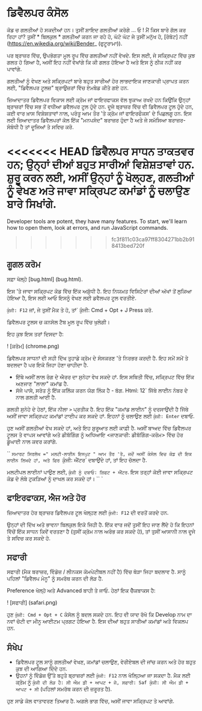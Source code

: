 # ਡਿਵੈਲਪਰ ਕੰਸੋਲ

ਕੋਡ ਚ ਗਲਤੀਆਂ ਹੋ ਸਕਦੀਆਂ ਹਨ। ਤੁਸੀਂ ਸ਼ਾਇਦ ਗਲਤੀਆਂ ਕਰੋਗੇ ... ਓ ! ਮੈਂ ਕਿਸ ਬਾਰੇ ਗੱਲ ਕਰ ਰਿਹਾ ਹਾਂ? ਤੁਸੀਂ * ਬਿਲਕੁਲ * ਗਲਤੀਆਂ ਕਰਨ ਜਾ ਰਹੇ ਹੋ, ਘੱਟੋ ਘੱਟ ਜੇ ਤੁਸੀਂ ਮਨੁੱਖ ਹੋ, [ਰੋਬੋਟ] ਨਹੀਂ (https://en.wikedia.org/wiki/Bender_ (ਫੁਟੂਰਾਮਾ)).

ਪਰ ਬ੍ਰਾਜ਼ਰ ਵਿੱਚ, ਉਪਭੋਗਤਾ ਮੂਲ ਰੂਪ ਵਿੱਚ ਗਲਤੀਆਂ ਨਹੀਂ ਵੇਖਦੇ. ਇਸ ਲਈ, ਜੇ ਸਕ੍ਰਿਪਟ ਵਿੱਚ ਕੁਝ ਗਲਤ ਹੋ ਗਿਆ ਹੈ, ਅਸੀਂ ਇਹ ਨਹੀਂ ਵੇਖਾਂਗੇ ਕਿ ਕੀ ਗਲਤ ਹੋਇਆ ਹੈ ਅਤੇ ਇਸ ਨੂੰ ਠੀਕ ਨਹੀਂ ਕਰ ਪਾਵਾਂਗੇ.

ਗਲਤੀਆਂ ਨੂੰ ਵੇਖਣ ਅਤੇ ਸਕ੍ਰਿਪਟਾਂ ਬਾਰੇ ਬਹੁਤ ਸਾਰੀਆਂ ਹੋਰ ਲਾਭਦਾਇਕ ਜਾਣਕਾਰੀ ਪ੍ਰਾਪਤ ਕਰਨ ਲਈ, "ਡਿਵੈਲਪਰ ਟੂਲਜ਼" ਬ੍ਰਾਉਜ਼ਰਾਂ ਵਿੱਚ ਏਮਬੇਡ ਕੀਤੇ ਗਏ ਹਨ.

ਜ਼ਿਆਦਾਤਰ ਡਿਵੈਲਪਰ ਵਿਕਾਸ ਲਈ ਕ੍ਰੋਮ ਜਾਂ ਫਾਇਰਫਾਕਸ ਵੱਲ ਝੁਕਾਅ ਰਖਦੇ ਹਨ ਕਿਉਂਕਿ ਉਨ੍ਹਾਂ ਬ੍ਰਾਜ਼ਰਾਂ ਵਿੱਚ ਸਭ ਤੋਂ ਵਧੀਆ ਡਵੈਲਪਰ ਟੂਲ ਹੁੰਦੇ ਹਨ. ਦੂਜੇ ਬ੍ਰਾਜ਼ਰ ਵਿੱਚ ਵੀ ਡਿਵੈਲਪਰ ਟੂਲ ਹੁੰਦੇ ਹਨ, ਕਈ ਵਾਰ ਖ਼ਾਸ ਵਿਸ਼ੇਸ਼ਤਾਵਾਂ ਨਾਲ, ਪਰੰਤੂ ਆਮ ਤੌਰ 'ਤੇ ਕ੍ਰੋਮ ਜਾਂ ਫਾਇਰਫੌਕਸ' ਦੇ ਪਿਛਲਗੂ ਹਨ. ਇਸ ਲਈ ਜ਼ਿਆਦਾਤਰ ਡਿਵੈਲਪਰਾਂ ਕੋਲ ਇੱਕ "ਮਨਪਸੰਦ" ਬਰਾਜ਼ਰ ਹੁੰਦਾ ਹੈ ਅਤੇ ਜੇ ਸਮੱਸਿਆ ਬਰਾਜ਼ਰ-ਸੰਬੰਧੀ ਹੈ ਤਾਂ ਦੂਜਿਆਂ ਤੇ ਸਵਿਚ ਕਰੋ.

<<<<<<< HEAD
ਡਿਵੈਲਪਰ ਸਾਧਨ ਤਾਕਤਵਰ ਹਨ; ਉਨ੍ਹਾਂ ਦੀਆਂ ਬਹੁਤ ਸਾਰੀਆਂ ਵਿਸ਼ੇਸ਼ਤਾਵਾਂ ਹਨ. ਸ਼ੁਰੂ ਕਰਨ ਲਈ, ਅਸੀਂ ਉਨ੍ਹਾਂ ਨੂੰ ਖੋਲ੍ਹਣ, ਗਲਤੀਆਂ ਨੂੰ ਵੇਖਣ ਅਤੇ ਜਾਵਾ ਸਕ੍ਰਿਪਟ ਕਮਾਂਡਾਂ ਨੂੰ ਚਲਾਉਣ ਬਾਰੇ ਸਿਖਾਂਗੇ.
=======
Developer tools are potent, they have many features. To start, we'll learn how to open them, look at errors, and run JavaScript commands.
>>>>>>> fc3f811c03ca97ff8304271bb2b918413bed720f

## ਗੂਗਲ ਕਰੋਮ

ਸਫ਼ਾ ਖੋਲ੍ਹੋ [bug.html] (bug.html).

ਇਸ 'ਤੇ ਜਾਵਾ ਸਕ੍ਰਿਪਟ ਕੋਡ ਵਿੱਚ ਇੱਕ ਅਸ਼ੁੱਧੀ ਹੈ. ਇਹ ਨਿਯਮਤ ਵਿਸਿਟੇਰਾਂ ਦੀਆਂ ਅੱਖਾਂ ਤੋਂ ਲੁਕਿਆ ਹੋਇਆ ਹੈ, ਇਸ ਲਈ ਆਓ ਇਸਨੂੰ ਵੇਖਣ ਲਈ ਡਵੈਲਪਰ ਟੂਲ ਵਰਤੀਏ.

`ਕੁੰਜੀ: F12` ਜਾਂ, ਜੇ ਤੁਸੀਂ ਮੈਕ ਤੇ ਹੋ, ਤਾਂ` ਕੁੰਜੀ: Cmd + Opt + J Press ਕਰੋ.

ਡਿਵੈਲਪਰ ਟੂਲਸ ਚ ਕਨਸੋਲ ਟੈਬ ਮੂਲ ਰੂਪ ਵਿੱਚ ਖੁਲੇਗੀ।

ਇਹ ਕੁਝ ਇਸ ਤਰਾਂ ਦਿਸਦਾ ਹੈ:

! [ਕਰੋਮ] (chrome.png)

ਡਿਵੈਲਪਰ ਸਾਧਨਾਂ ਦੀ ਸਹੀ ਦਿੱਖ ਤੁਹਾਡੇ ਕ੍ਰੋਮ ਦੇ ਸੰਸਕਰਣ 'ਤੇ ਨਿਰਭਰ ਕਰਦੀ ਹੈ. ਇਹ ਸਮੇਂ ਸਮੇਂ ਤੇ ਬਦਲਦਾ ਹੈ ਪਰ ਇਕੋ ਜਿਹਾ ਹੋਣਾ ਚਾਹੀਦਾ ਹੈ.

- ਇੱਥੇ ਅਸੀਂ ਲਾਲ ਰੰਗ ਦੇ ਐਰਰ ਦਾ ਸੁਨੇਹਾ ਵੇਖ ਸਕਦੇ ਹਾਂ. ਇਸ ਸਥਿਤੀ ਵਿੱਚ, ਸਕ੍ਰਿਪਟ ਵਿੱਚ ਇੱਕ ਅਣਜਾਣ "ਲਾਲਾ" ਕਮਾਂਡ ਹੈ.
- ਸੱਜੇ ਪਾਸੇ, ਸਰੋਤ ਨੂੰ ਇੱਕ ਕਲਿੱਕ ਕਰਨ ਯੋਗ ਲਿੰਕ ਹੈ - ਬੱਗ. Html: 12` ਜਿੱਥੇ ਲਾਈਨ ਨੰਬਰ ਦੇ ਨਾਲ ਗਲਤੀ ਆਈ ਹੈ.

ਗਲਤੀ ਸੁਨੇਹੇ ਦੇ ਹੇਠਾਂ, ਇੱਕ ਨੀਲਾ `>` ਪ੍ਰਤੀਕ ਹੈ. ਇਹ ਇੱਕ "ਕਮਾਂਡ ਲਾਈਨ" ਨੂੰ ਦਰਸਾਉਂਦੀ ਹੈ ਜਿੱਥੇ ਅਸੀਂ ਜਾਵਾ ਸਕ੍ਰਿਪਟ ਕਮਾਂਡਾਂ ਟਾਈਪ ਕਰ ਸਕਦੇ ਹਾਂ. ਇਹਨਾਂ ਨੂੰ ਚਲਾਉਣ ਲਈ `ਕੁੰਜੀ: Enter` ਦਬਾਓ.

ਹੁਣ ਅਸੀਂ ਗਲਤੀਆਂ ਵੇਖ ਸਕਦੇ ਹਾਂ, ਅਤੇ ਇਹ ਸ਼ੁਰੂਆਤ ਲਈ ਕਾਫ਼ੀ ਹੈ. ਅਸੀਂ ਬਾਅਦ ਵਿੱਚ ਡਿਵੈਲਪਰ ਟੂਲਸ ਤੇ ਵਾਪਸ ਆਵਾਂਗੇ ਅਤੇ ਡੀਬੱਗਿੰਗ ਨੂੰ ਅਧਿਆਇ <ਜਾਣਕਾਰੀ: ਡੀਬੱਗਿੰਗ-ਕਰੋਮ> ਵਿੱਚ ਹੋਰ ਡੂੰਘਾਈ ਨਾਲ ਕਵਰ ਕਰਾਂਗੇ.

`` `ਸਮਾਰਟ ਸਿਰਲੇਖ =" ਮਲਟੀ-ਲਾਈਨ ਇਨਪੁਟ "
ਆਮ ਤੌਰ 'ਤੇ, ਜਦੋਂ ਅਸੀਂ ਕੰਸੋਲ ਵਿਚ ਕੋਡ ਦੀ ਇਕ ਲਾਈਨ ਲਿਖਦੇ ਹਾਂ, ਅਤੇ ਫਿਰ `ਕੁੰਜੀ: ਐਂਟਰ` ਦਬਾਉਂਦੇ ਹਾਂ, ਤਾਂ ਇਹ ਚੱਲਦਾ ਹੈ.

ਮਲਟੀਪਲ ਲਾਈਨਾਂ ਪਾਉਣ ਲਈ, `ਕੁੰਜੀ ਨੂੰ ਦਬਾਓ: ਸ਼ਿਫਟ + ਐਂਟਰ`. ਇਸ ਤਰ੍ਹਾਂ ਕੋਈ ਜਾਵਾ ਸਕ੍ਰਿਪਟ ਕੋਡ ਦੇ ਲੰਬੇ ਟੁਕੜਿਆਂ ਨੂੰ ਦਾਖਲ ਕਰ ਸਕਦੇ ਹਾਂ।
`` `

## ਫਾਇਰਫਾਕਸ, ਐਜ ਅਤੇ ਹੋਰ

ਜ਼ਿਆਦਾਤਰ ਹੋਰ ਬ੍ਰਾਜ਼ਰ ਡਿਵੈਲਪਰ ਟੂਲ ਖੋਲ੍ਹਣ ਲਈ `ਕੁੰਜੀ: F12` ਦੀ ਵਰਤੋਂ ਕਰਦੇ ਹਨ.

ਉਨ੍ਹਾਂ ਦੀ ਦਿੱਖ ਅਤੇ ਭਾਵਨਾ ਬਿਲਕੁਲ ਇਕੋ ਜਿਹੀ ਹੈ. ਇੱਕ ਵਾਰ ਜਦੋਂ ਤੁਸੀਂ ਇਹ ਜਾਣ ਲੈਂਦੇ ਹੋ ਕਿ ਇਹਨਾਂ ਵਿੱਚੋਂ ਇੱਕ ਸਾਧਨ ਕਿਵੇਂ ਵਰਤਣਾ ਹੈ (ਤੁਸੀਂ ਕ੍ਰੋਮ ਨਾਲ ਅਰੰਭ ਕਰ ਸਕਦੇ ਹੋ), ਤਾਂ ਤੁਸੀਂ ਆਸਾਨੀ ਨਾਲ ਦੂਜੇ ਤੇ ਸਵਿਚ ਕਰ ਸਕਦੇ ਹੋ.

## ਸਫਾਰੀ

ਸਫਾਰੀ (ਮੈਕ ਬਰਾਜ਼ਰ, ਵਿੰਡੋਜ਼ / ਲੀਨਕਸ ਕੋਮਪੇਟੀਬਲ ਨਹੀਂ ਹੈ) ਵਿੱਚ ਥੋੜਾ ਜਿਹਾ ਬਦਲਾਵ ਹੈ. ਸਾਨੂੰ ਪਹਿਲਾਂ "ਡਿਵੈਲਪ ਮੇਨੂ" ਨੂੰ ਸਮਰੱਥ ਕਰਨ ਦੀ ਲੋੜ ਹੈ.

Preference ਖੋਲ੍ਹੋ ਅਤੇ Advanced ਬਾਹੀ ਤੇ ਜਾਓ. ਹੇਠਾਂ ਇਕ ਚੈੱਕਬਾਕਸ ਹੈ:

! [ਸਫਾਰੀ] (safari.png)

ਹੁਣ `ਕੁੰਜੀ: Cmd + Opt + C` ਕੰਸੋਲ ਨੂੰ ਬਦਲ ਸਕਦੇ ਹਨ. ਇਹ ਵੀ ਯਾਦ ਰੱਖੋ ਕਿ Develop ਨਾਮ ਦਾ ਨਵਾਂ ਚੋਟੀ ਦਾ ਮੀਨੂ ਆਈਟਮ ਪ੍ਰਗਟ ਹੋਇਆ ਹੈ. ਇਸ ਦੀਆਂ ਬਹੁਤ ਸਾਰੀਆਂ ਕਮਾਂਡਾਂ ਅਤੇ ਵਿਕਲਪ ਹਨ.

## ਸੰਖੇਪ

- ਡਿਵੈਲਪਰ ਟੂਲ ਸਾਨੂੰ ਗਲਤੀਆਂ ਵੇਖਣ, ਕਮਾਂਡਾਂ ਚਲਾਉਣ, ਵੇਰੀਏਬਲ ਦੀ ਜਾਂਚ ਕਰਨ ਅਤੇ ਹੋਰ ਬਹੁਤ ਕੁਝ ਦੀ ਆਗਿਆ ਦਿੰਦੇ ਹਨ.
- ਉਹਨਾਂ ਨੂੰ ਵਿੰਡੋਜ਼ ਉੱਤੇ ਬਹੁਤੇ ਬ੍ਰਾਜ਼ਰਾਂ ਲਈ `ਕੁੰਜੀ: F12` ਨਾਲ ਖੋਲ੍ਹਿਆ ਜਾ ਸਕਦਾ ਹੈ. ਮੈਕ ਲਈ ਕ੍ਰੋਮ ਨੂੰ `ਕੁੰਜੀ ਦੀ ਲੋੜ ਹੈ: ਸੀ ਐਮ ਡੀ + ਆਪਟ + ਜੇ, ਸਫਾਰੀ: Saf ਕੁੰਜੀ: ਸੀ ਐਮ ਡੀ + ਆਪਟ + ਸੀ` (ਪਹਿਲਾਂ ਸਮਰੱਥ ਕਰਨ ਦੀ ਜ਼ਰੂਰਤ ਹੈ).

ਹੁਣ ਸਾਡੇ ਕੋਲ ਵਾਤਾਵਰਣ ਤਿਆਰ ਹੈ. ਅਗਲੇ ਭਾਗ ਵਿੱਚ, ਅਸੀਂ ਜਾਵਾ ਸਕ੍ਰਿਪਟ ਤੇ ਆਵਾਂਗੇ.